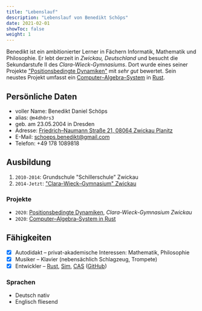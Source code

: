 ```yaml
---
title: "Lebenslauf"
description: "Lebenslauf von Benedikt Schöps"
date: 2021-02-01
showToc: false
weight: 1
---
```


Benedikt ist ein ambitionierter Lerner in Fächern Informatik, Mathematik und Philosophie. Er lebt derzeit in _Zwickau, Deutschland_ und besucht die Sekundarstufe II des _Clara-Wieck-Gymnasiums_. Dort wurde eines seiner Projekte ["Positionsbedingte Dynamiken"](https://github.com/m4dh0rs3/PBD) mit _sehr gut_ bewertet. Sein neustes Projekt umfasst ein [Computer–Algebra–System](https://github.com/m4dh0rs3/cas) in [Rust](https://rust-lang.com).

## Persönliche Daten

- voller Name: Benedikt Daniel Schöps
- alias: `@m4dh0rs3`
- geb. am 23.05.2004 in Dresden
- Adresse: [Friedrich–Naumann Straße 21, 08064 Zwickau Planitz](https://goo.gl/maps/Rc7sGKpeEZno7T6HA)
- E-Mail: [schoeps.benedikt@gmail.com](mailto:schoeps.benedikt@gmail.com)
- Telefon: +49 178 1089818

## Ausbildung

1. `2010-2014`: Grundschule "Schillerschule" Zwickau
2. `2014-Jetzt`: ["Clara–Wieck–Gymnasium" Zwickau](https://www.clara-wieck-gymnasium.eu/)

### Projekte

- `2020`: [Positionsbedingte Dynamiken](https://github.com/m4dh0rs3/PBD), _Clara-Wieck-Gymnasium Zwickau_
- `2020`: [Computer–Algebra–System in Rust](https://github.com/m4dh0rs3/cas)

## Fähigkeiten

- [X] Autodidakt – privat-akademische Interessen: Mathematik, Philosophie
- [X] Musiker – Klavier (nebensächlich Schlagzeug, Trompete)
- [X] Entwickler – [Rust](https://rust-lang.org), [Sim](https://github.com/m4dh0rs3/PBD), [CAS](https://github.com/m4dh0rs3/cas) ([GitHub](https://github.com/m4dh0rs3))

### Sprachen

- Deutsch nativ
- Englisch fliesend